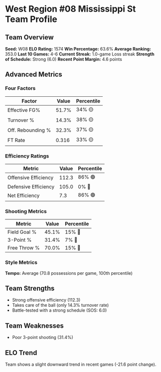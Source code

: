 # West Region #08 Mississippi St Team Profile
## Team Overview
**Seed:** W08
**ELO Rating:** 1574
**Win Percentage:** 63.6%
**Average Ranking:** 353.0
**Last 10 Games:** 4-6
**Current Streak:** 1.0-game Loss streak
**Strength of Schedule:** Strong (6.0)
**Recent Point Margin:** 4.6 points

## Advanced Metrics
### Four Factors
| Factor | Value | Percentile |
|--------|-------|------------|
| Effective FG% | 51.7% | 34% 🟡 |
| Turnover % | 14.3% | 38% 🟡 |
| Off. Rebounding % | 32.3% | 37% 🟡 |
| FT Rate | 0.316 | 33% 🟡 |

### Efficiency Ratings
| Metric | Value | Percentile |
|--------|-------|------------|
| Offensive Efficiency | 112.3 | 86% 🟢 |
| Defensive Efficiency | 105.0 | 0% 🔴 |
| Net Efficiency | 7.3 | 86% 🟢 |

### Shooting Metrics
| Metric | Value | Percentile |
|--------|-------|------------|
| Field Goal % | 45.1% | 15% 🔴 |
| 3-Point % | 31.4% | 7% 🔴 |
| Free Throw % | 70.0% | 15% 🔴 |

### Style Metrics
**Tempo:** Average (70.8 possessions per game, 100th percentile)

## Team Strengths
* Strong offensive efficiency (112.3)
* Takes care of the ball (only 14.3% turnover rate)
* Battle-tested with a strong schedule (SOS: 6.0)

## Team Weaknesses
* Poor 3-point shooting (31.4%)

## ELO Trend
Team shows a slight downward trend in recent games (-21.6 point change).

